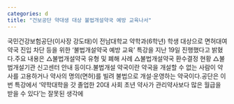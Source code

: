 ```yaml
---
categories: d
title: "건보공단 약대생 대상 불법개설약국 예방 교육나서"
---
```

국민건강보험공단(이사장 강도태)이 전남대학교 약학과(6학년) 학생 대상으로 면허대여약국 진입 차단 등을 위한 ‘불법개설약국 예방 교육’ 특강을 지난 19일 진행했다고 밝혔다.주요 내용은 △불법개설약국 유형 및 폐해 사례 △불법개설약국 환수결정 현황 △불법개설기관 신고센터 안내 등이다.불법개설 약국이란 약국을 개설할 수 없는 사람이 약사를 고용하거나 약사의 명의(면허)를 빌려 불법으로 개설·운영하는 약국이다.공단은 이번 특강에서 ‘약학대학을 갓 졸업한 20대 사회 초년 약사가 관리약사보다 많은 월급을 받을 수 있다’는 잘못된 생각에